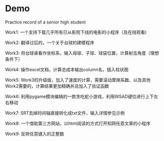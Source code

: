 # Demo
Practice record of a senior high student

Work1: 一个支持下载几乎所有已从影院下线的电影的小程序（及在线观看)  
  
Work2: 翻译过后的，一个关于台球的建模程序   
   
Work3: 将台球桌看作坐标系，输入母球、子球、球袋位置，计算射击角度（理想条件下）  
   
Work4: 操作excel文档，计算总成本输出column名，插入柱状图   
   
Work5: Work3的升级版，加入了速度的计算，需要滚动摩擦系数、以及其他Work2需要的，计算结果更加精确并且加入了验证函数  
  
Work6: 利用pygame模块编辑的一款贪吃蛇小游戏，利用WSAD键位进行上下左右移动  
  
Work7: SRT去掉时间轴直接转化成txt文件，输入详情参见示例   
   
Work8: 一个借助第三方网站，以html阅读的方式打开知网任意文章的小程序    

Work9: 反转任意键入的正整数
